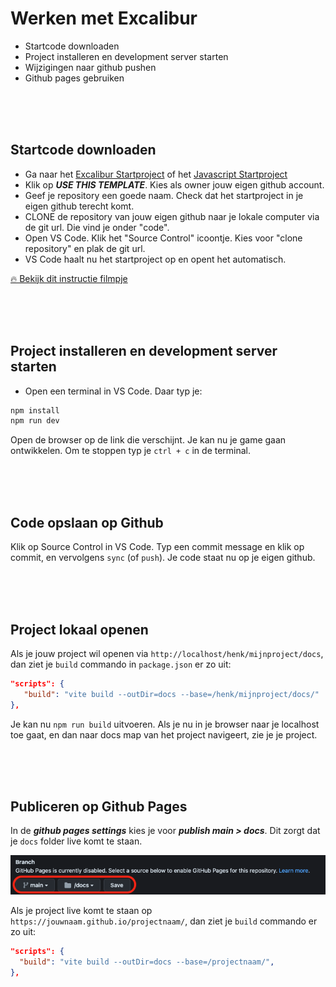 # Werken met Excalibur

- Startcode downloaden
- Project installeren en development server starten
- Wijzigingen naar github pushen
- Github pages gebruiken

<br>
<br>
<br>

## Startcode downloaden

- Ga naar het [Excalibur Startproject](https://github.com/HR-CMGT/prg4-startproject-2023) of het [Javascript Startproject](https://github.com/HR-CMGT/prg4-javascript-2023)
- Klik op ***USE THIS TEMPLATE***. Kies als owner jouw eigen github account. 
- Geef je repository een goede naam. Check dat het startproject in je eigen github terecht komt.
- CLONE de repository van jouw eigen github naar je lokale computer via de git url. Die vind je onder "code".
- Open VS Code. Klik het "Source Control" icoontje. Kies voor "clone repository" en plak de git url.
- VS Code haalt nu het startproject op en opent het automatisch.

[🔥 Bekijk dit instructie filmpje](https://youtu.be/UIVpe4L5_P4)

<br>
<br>
<br>

## Project installeren en development server starten

- Open een terminal in VS Code. Daar typ je:

```bash
npm install
npm run dev
```

Open de browser op de link die verschijnt. Je kan nu je game gaan ontwikkelen. Om te stoppen typ je `ctrl + c` in de terminal.

<br>
<br>
<br>

## Code opslaan op Github

Klik op Source Control in VS Code. Typ een commit message en klik op commit, en vervolgens `sync` (of `push`). Je code staat nu op je eigen github.

<br>
<br>
<br>

## Project lokaal openen

Als je jouw project wil openen via `http://localhost/henk/mijnproject/docs`, dan ziet je `build` commando in `package.json` er zo uit:

```json
"scripts": {
   "build": "vite build --outDir=docs --base=/henk/mijnproject/docs/"
},
```
Je kan nu `npm run build` uitvoeren. Als je nu in je browser naar je localhost toe gaat, en dan naar docs map van het project navigeert, zie je je project.

<br>
<br>
<br>

## Publiceren op Github Pages

In de ***github pages settings*** kies je voor ***publish main > docs***. Dit zorgt dat je `docs` folder live komt te staan.

![pages](./images/page.png)

Als je project live komt te staan op `https://jouwnaam.github.io/projectnaam/`, dan ziet je `build` commando er zo uit:

```json
"scripts": {
  "build": "vite build --outDir=docs --base=/projectnaam/",
},
```

